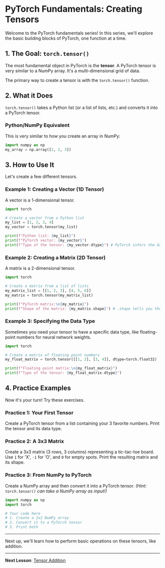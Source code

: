 # PyTorch Fundamentals: Creating Tensors

Welcome to the PyTorch fundamentals series! In this series, we'll explore the basic building blocks of PyTorch, one function at a time.

## 1. The Goal: `torch.tensor()`

The most fundamental object in PyTorch is the **tensor**. A PyTorch tensor is very similar to a NumPy array. It's a multi-dimensional grid of data.

The primary way to create a tensor is with the `torch.tensor()` function.

## 2. What it Does

`torch.tensor()` takes a Python list (or a list of lists, etc.) and converts it into a PyTorch tensor.

### Python/NumPy Equivalent

This is very similar to how you create an array in NumPy:
```python
import numpy as np
my_array = np.array([1, 2, 3])
```

## 3. How to Use It

Let's create a few different tensors.

### Example 1: Creating a Vector (1D Tensor)

A vector is a 1-dimensional tensor.

```python
import torch

# Create a vector from a Python list
my_list = [1, 2, 3, 4]
my_vector = torch.tensor(my_list)

print(f"Python list: {my_list}")
print(f"PyTorch vector: {my_vector}")
print(f"Type of the tensor: {my_vector.dtype}") # PyTorch infers the data type
```

### Example 2: Creating a Matrix (2D Tensor)

A matrix is a 2-dimensional tensor.

```python
import torch

# Create a matrix from a list of lists
my_matrix_list = [[1, 2, 3], [4, 5, 6]]
my_matrix = torch.tensor(my_matrix_list)

print(f"PyTorch matrix:\n{my_matrix}")
print(f"Shape of the matrix: {my_matrix.shape}") # .shape tells you the dimensions
```

### Example 3: Specifying the Data Type

Sometimes you need your tensor to have a specific data type, like floating-point numbers for neural network weights.

```python
import torch

# Create a matrix of floating point numbers
my_float_matrix = torch.tensor([[1, 2], [3, 4]], dtype=torch.float32)

print(f"Floating point matrix:\n{my_float_matrix}")
print(f"Type of the tensor: {my_float_matrix.dtype}")
```

## 4. Practice Examples

Now it's your turn! Try these exercises.

### Practice 1: Your First Tensor

Create a PyTorch tensor from a list containing your 3 favorite numbers. Print the tensor and its data type.

### Practice 2: A 3x3 Matrix

Create a 3x3 matrix (3 rows, 3 columns) representing a tic-tac-toe board. Use `1` for 'X', `-1` for 'O', and `0` for empty spots. Print the resulting matrix and its shape.

### Practice 3: From NumPy to PyTorch

Create a NumPy array and then convert it into a PyTorch tensor.
*(Hint: `torch.tensor()` can take a NumPy array as input!)*

```python
import numpy as np
import torch

# Your code here
# 1. Create a 2x2 NumPy array
# 2. Convert it to a PyTorch tensor
# 3. Print both
```

---

Next up, we'll learn how to perform basic operations on these tensors, like addition.

---

**Next Lesson**: [Tensor Addition](02_tensor_addition.md)
